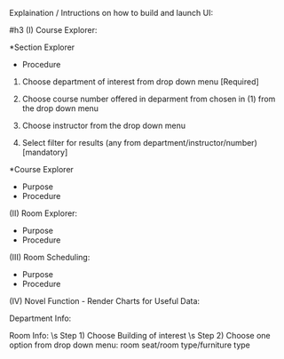 Explaination / Intructions on how to build and launch UI:

#h3 (I) Course Explorer:

*Section Explorer

- Procedure

1)  Choose department of interest from drop down menu [Required]

2)  Choose course number offered in deparment from chosen in (1) from the drop down menu

3)  Choose instructor from the drop down menu

4)  Select filter for results (any from department/instructor/number) [mandatory]

*Course Explorer
- Purpose
- Procedure


(II)  Room Explorer:
- Purpose
- Procedure

(III) Room Scheduling:
- Purpose
- Procedure

(IV) Novel Function - Render Charts for Useful Data:

Department Info:

Room Info:
\s
Step 1)  Choose Building of interest
\s
Step 2)  Choose one option from drop down menu:  room seat/room type/furniture type
